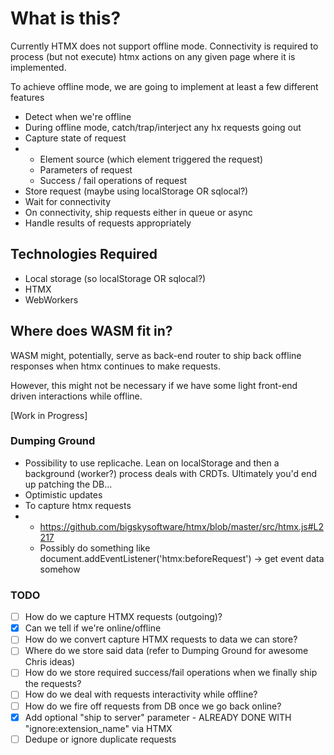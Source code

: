 # What is this?

Currently HTMX does not support offline mode. Connectivity is required to process (but not execute) htmx actions on any given page where it is implemented.

To achieve offline mode, we are going to implement at least a few different features

* Detect when we're offline
* During offline mode, catch/trap/interject any hx requests going out
* Capture state of request
* - Element source (which element triggered the request)
  - Parameters of request
  - Success / fail operations of request
* Store request (maybe using localStorage OR sqlocal?)
* Wait for connectivity
* On connectivity, ship requests either in queue or async
* Handle results of requests appropriately

## Technologies Required

* Local storage (so localStorage OR sqlocal?)
* HTMX
* WebWorkers

## Where does WASM fit in?

WASM might, potentially, serve as back-end router to ship back offline responses when htmx continues to make requests.

However, this might not be necessary if we have some light front-end driven interactions while offline.

[Work in Progress]

### Dumping Ground

* Possibility to use replicache. Lean on localStorage and then a background (worker?) process deals with CRDTs. Ultimately you'd end up patching the DB...
* Optimistic updates
* To capture htmx requests
* - https://github.com/bigskysoftware/htmx/blob/master/src/htmx.js#L2217
  - Possibly do something like document.addEventListener('htmx:beforeRequest') -> get event data somehow

### TODO

- [ ] How do we capture HTMX requests (outgoing)?
- [x] Can we tell if we're online/offline
- [ ] How do we convert capture HTMX requests to data we can store?
- [ ] Where do we store said data (refer to Dumping Ground for awesome Chris ideas)
- [ ] How do we store required success/fail operations when we finally ship the requests?
- [ ] How do we deal with requests interactivity while offline?
- [ ] How do we fire off requests from DB once we go back online?
- [x] Add optional "ship to server" parameter - ALREADY DONE WITH "ignore:extension_name" via HTMX
- [ ] Dedupe or ignore duplicate requests
